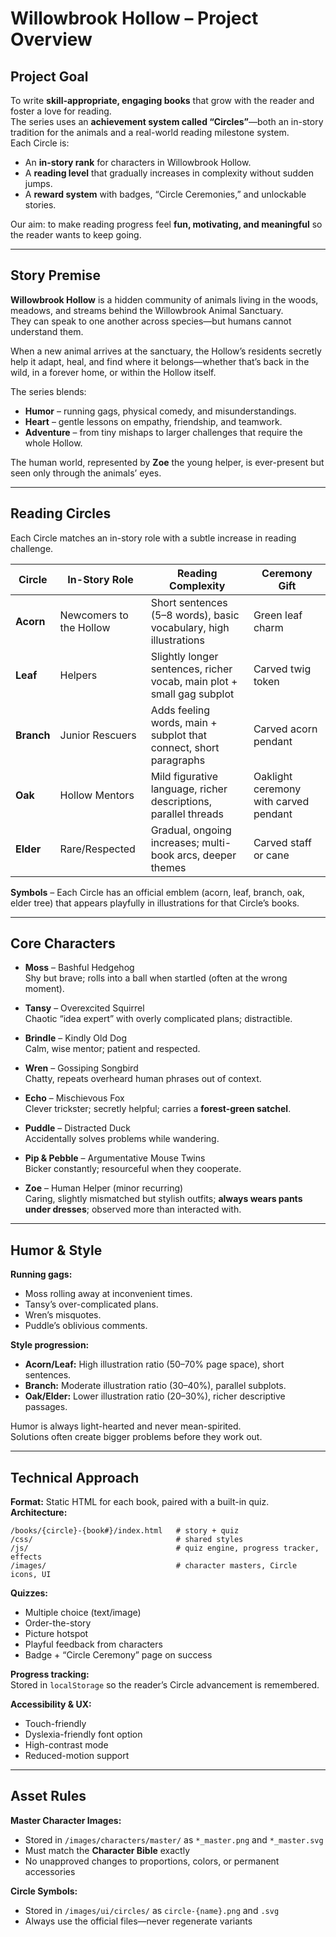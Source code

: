 # Willowbrook Hollow – Project Overview

## Project Goal
To write **skill-appropriate, engaging books** that grow with the reader and foster a love for reading.  
The series uses an **achievement system called “Circles”**—both an in-story tradition for the animals and a real-world reading milestone system.  
Each Circle is:
- An **in-story rank** for characters in Willowbrook Hollow.
- A **reading level** that gradually increases in complexity without sudden jumps.
- A **reward system** with badges, “Circle Ceremonies,” and unlockable stories.

Our aim: to make reading progress feel **fun, motivating, and meaningful** so the reader wants to keep going.

---

## Story Premise
**Willowbrook Hollow** is a hidden community of animals living in the woods, meadows, and streams behind the Willowbrook Animal Sanctuary.  
They can speak to one another across species—but humans cannot understand them.

When a new animal arrives at the sanctuary, the Hollow’s residents secretly help it adapt, heal, and find where it belongs—whether that’s back in the wild, in a forever home, or within the Hollow itself.  

The series blends:
- **Humor** – running gags, physical comedy, and misunderstandings.
- **Heart** – gentle lessons on empathy, friendship, and teamwork.
- **Adventure** – from tiny mishaps to larger challenges that require the whole Hollow.

The human world, represented by **Zoe** the young helper, is ever-present but seen only through the animals’ eyes.

---

## Reading Circles

Each Circle matches an in-story role with a subtle increase in reading challenge.

| Circle | In-Story Role | Reading Complexity | Ceremony Gift |
|--------|---------------|--------------------|---------------|
| **Acorn** | Newcomers to the Hollow | Short sentences (5–8 words), basic vocabulary, high illustrations | Green leaf charm |
| **Leaf** | Helpers | Slightly longer sentences, richer vocab, main plot + small gag subplot | Carved twig token |
| **Branch** | Junior Rescuers | Adds feeling words, main + subplot that connect, short paragraphs | Carved acorn pendant |
| **Oak** | Hollow Mentors | Mild figurative language, richer descriptions, parallel threads | Oaklight ceremony with carved pendant |
| **Elder** | Rare/Respected | Gradual, ongoing increases; multi-book arcs, deeper themes | Carved staff or cane |

**Symbols** – Each Circle has an official emblem (acorn, leaf, branch, oak, elder tree) that appears playfully in illustrations for that Circle’s books.

---

## Core Characters

- **Moss** – Bashful Hedgehog  
  Shy but brave; rolls into a ball when startled (often at the wrong moment).

- **Tansy** – Overexcited Squirrel  
  Chaotic “idea expert” with overly complicated plans; distractible.

- **Brindle** – Kindly Old Dog  
  Calm, wise mentor; patient and respected.

- **Wren** – Gossiping Songbird  
  Chatty, repeats overheard human phrases out of context.

- **Echo** – Mischievous Fox  
  Clever trickster; secretly helpful; carries a **forest-green satchel**.

- **Puddle** – Distracted Duck  
  Accidentally solves problems while wandering.

- **Pip & Pebble** – Argumentative Mouse Twins  
  Bicker constantly; resourceful when they cooperate.

- **Zoe** – Human Helper (minor recurring)  
  Caring, slightly mismatched but stylish outfits; **always wears pants under dresses**; observed more than interacted with.

---

## Humor & Style

**Running gags:**
- Moss rolling away at inconvenient times.
- Tansy’s over-complicated plans.
- Wren’s misquotes.
- Puddle’s oblivious comments.

**Style progression:**
- **Acorn/Leaf:** High illustration ratio (50–70% page space), short sentences.
- **Branch:** Moderate illustration ratio (30–40%), parallel subplots.
- **Oak/Elder:** Lower illustration ratio (20–30%), richer descriptive passages.

Humor is always light-hearted and never mean-spirited.  
Solutions often create bigger problems before they work out.

---

## Technical Approach

**Format:** Static HTML for each book, paired with a built-in quiz.  
**Architecture:**
```
/books/{circle}-{book#}/index.html   # story + quiz
/css/                                # shared styles
/js/                                 # quiz engine, progress tracker, effects
/images/                             # character masters, Circle icons, UI
```

**Quizzes:**
- Multiple choice (text/image)
- Order-the-story
- Picture hotspot
- Playful feedback from characters
- Badge + “Circle Ceremony” page on success

**Progress tracking:**  
Stored in `localStorage` so the reader’s Circle advancement is remembered.

**Accessibility & UX:**
- Touch-friendly
- Dyslexia-friendly font option
- High-contrast mode
- Reduced-motion support

---

## Asset Rules

**Master Character Images:**  
- Stored in `/images/characters/master/` as `*_master.png` and `*_master.svg`
- Must match the **Character Bible** exactly
- No unapproved changes to proportions, colors, or permanent accessories

**Circle Symbols:**  
- Stored in `/images/ui/circles/` as `circle-{name}.png` and `.svg`
- Always use the official files—never regenerate variants

